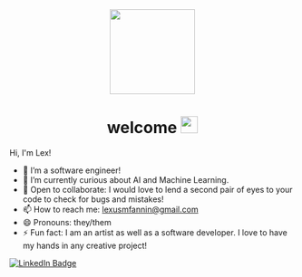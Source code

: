 <div id="header" align="center">
  <img src="https://media.giphy.com/media/R03zWv5p1oNSQd91EP/giphy.gif" width="150"/>
</div>

<h1 align="center">
  welcome
  <img src="https://media.giphy.com/media/hvRJCLFzcasrR4ia7z/giphy.gif" width="30px"/>
</h1>




Hi, I'm Lex!

- 🔭 I’m a software engineer!
- 🌱 I’m currently curious about AI and Machine Learning. 
- 🌱 Open to collaborate: I would love to lend a second pair of eyes to your code to check for bugs and mistakes! 
- 📫 How to reach me: lexusmfannin@gmail.com
- 😄 Pronouns: they/them
- ⚡ Fun fact: I am an artist as well as a software developer. I love to have my hands in any creative project!
<div id="badges">
  <a href="your-linkedin-URL">
    <img src="https://img.shields.io/badge/LinkedIn-blue?style=for-the-badge&logo=linkedin&logoColor=white" alt="LinkedIn Badge"/>
  </a>
</div>
